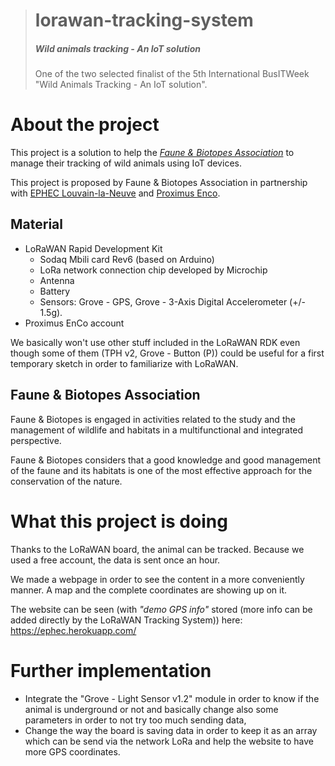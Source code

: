 > # lorawan-tracking-system
>
> ##### Wild animals tracking - An IoT solution
>
> One of the two selected finalist of the 5th International BusITWeek "Wild Animals Tracking - An IoT solution".

# About the project

This project is a solution to help the [*Faune & Biotopes Association*](http://www.faune-biotopes.be/ "Faune & Biotopes Association homepage") to manage their tracking of wild animals using IoT devices.

This project is proposed by Faune & Biotopes Association in partnership with [EPHEC Louvain-la-Neuve](https://www.ephec.be/) and [Proximus Enco](https://enco.io/).

## Material

- LoRaWAN Rapid Development Kit
  - Sodaq Mbili card Rev6 (based on Arduino)
  - LoRa network connection chip developed by Microchip
  - Antenna
  - Battery
  - Sensors: Grove - GPS, Grove - 3-Axis Digital Accelerometer (+/- 1.5g).
- Proximus EnCo account

We basically won't use other stuff included in the LoRaWAN RDK even though some of them (TPH v2, Grove - Button (P)) could be useful for a first temporary sketch in order to familiarize with LoRaWAN.

## Faune & Biotopes Association

Faune & Biotopes is engaged in activities related to the study and the management of wildlife and habitats in a multifunctional and integrated perspective.

Faune & Biotopes considers that a good knowledge and good management of the faune and its habitats is one of the most effective approach for the conservation of the nature.

# What this project is doing

Thanks to the LoRaWAN board, the animal can be tracked.
Because we used a free account, the data is sent once an hour.

We made a webpage in order to see the content in a more conveniently manner.
A map and the complete coordinates are showing up on it.

The website can be seen (with _"demo GPS info"_ stored (more info can be added directly by the LoRaWAN Tracking System)) here: <https://ephec.herokuapp.com/>

# Further implementation

- Integrate the "Grove - Light Sensor v1.2" module in order to know if the animal is underground or not and basically change also some parameters in order to not try too much sending data,
- Change the way the board is saving data in order to keep it as an array which can be send via the network LoRa and help the website to have more GPS coordinates.
